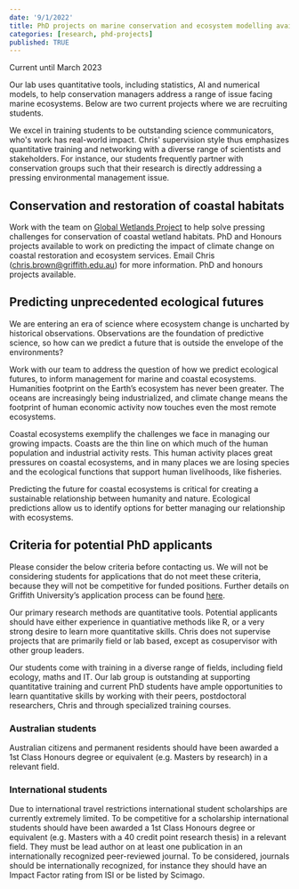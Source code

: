```yaml
---
date: '9/1/2022'
title: PhD projects on marine conservation and ecosystem modelling available
categories: [research, phd-projects]
published: TRUE
---
```


Current until March 2023

Our lab uses quantitative tools, including statistics, AI and numerical models, to help conservation managers address a range of issue facing marine ecosystems. Below are two current projects where we are recruiting students.

We excel in training students to be outstanding science communicators, who's work has real-world impact. Chris' supervision style thus emphasizes quantitative training and networking with a diverse range of scientists and stakeholders. For instance, our students frequently partner with conservation groups such that their research is directly addressing a pressing environmental management issue.  

## Conservation and restoration of coastal habitats

Work with the team on [Global Wetlands Project](https://globalwetlandsproject.org/) to help solve pressing challenges for conservation of coastal wetland habitats. PhD and Honours projects available to work on predicting the impact of climate change on coastal restoration and ecosystem services. Email Chris (chris.brown@griffith.edu.au) for more information. PhD and honours projects available.

## Predicting unprecedented ecological futures

We are entering an era of science where ecosystem change is uncharted by historical observations. Observations are the foundation of predictive science, so how can we predict a future that is outside the envelope of the environments?

Work with our team to address the question of how we predict ecological futures, to inform management for marine and coastal ecosystems.
Humanities footprint on the Earth’s ecosystem has never been greater. The oceans are increasingly being industrialized, and climate change means the footprint of human economic activity now touches even the most remote ecosystems.

Coastal ecosystems exemplify the challenges we face in managing our growing impacts. Coasts are the thin line on which much of the human population and industrial activity rests. This human activity places great pressures on coastal ecosystems, and in many places we are losing species and the ecological functions that support human livelihoods, like fisheries.  

Predicting the future for coastal ecosystems is critical for creating a sustainable relationship between humanity and nature. Ecological predictions allow us to identify options for better managing our relationship with ecosystems.

## Criteria for potential PhD applicants

Please consider the below criteria before contacting us. We will not be considering students for applications that do not meet these criteria, because they will not be competitive for funded positions. Further details on Griffith University’s application process can be found [here](https://www.griffith.edu.au/research-study/apply).  

Our primary research methods are quantitative tools. Potential applicants should have either experience in quantiative methods like R, or a very strong desire to learn more quantitative skills. Chris does not supervise projects that are primarily field or lab based, except as cosupervisor with other group leaders.

Our students come with training in a diverse range of fields, including field ecology, maths and IT. Our lab group is outstanding at supporting quantitative training and current PhD students have ample opportunities to learn quantitative skills by working with their peers, postdoctoral researchers, Chris and through specialized training courses.

### Australian students

Australian citizens and permanent residents should have been awarded a 1st Class Honours degree or equivalent (e.g. Masters by research) in a relevant field.

### International students

Due to international travel restrictions international student scholarships are currently extremely limited. To be competitive for a scholarship international students should have been awarded a 1st Class Honours degree or equivalent (e.g. Masters with a 40 credit point research thesis) in a relevant field. They must be lead author on at least one publication in an internationally recognized peer-reviewed journal. To be considered, journals should be internationally recognized, for instance they should have an Impact Factor rating from ISI or be listed by Scimago. 
